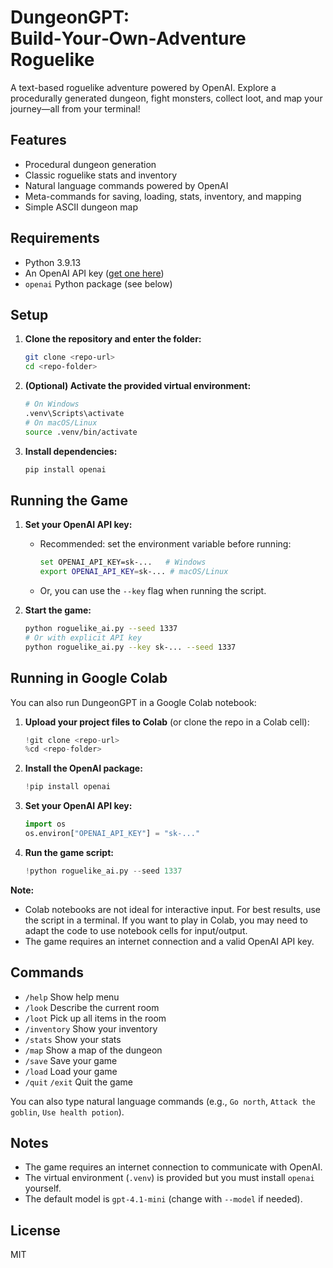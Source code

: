 # DungeonGPT: Build‑Your‑Own‑Adventure Roguelike

A text-based roguelike adventure powered by OpenAI. Explore a procedurally generated dungeon, fight monsters, collect loot, and map your journey—all from your terminal!

## Features
- Procedural dungeon generation
- Classic roguelike stats and inventory
- Natural language commands powered by OpenAI
- Meta-commands for saving, loading, stats, inventory, and mapping
- Simple ASCII dungeon map

## Requirements
- Python 3.9.13
- An OpenAI API key ([get one here](https://platform.openai.com/account/api-keys))
- `openai` Python package (see below)

## Setup
1. **Clone the repository and enter the folder:**
   ```sh
   git clone <repo-url>
   cd <repo-folder>
   ```
2. **(Optional) Activate the provided virtual environment:**
   ```sh
   # On Windows
   .venv\Scripts\activate
   # On macOS/Linux
   source .venv/bin/activate
   ```
3. **Install dependencies:**
   ```sh
   pip install openai
   ```

## Running the Game
1. **Set your OpenAI API key:**
   - Recommended: set the environment variable before running:
     ```sh
     set OPENAI_API_KEY=sk-...   # Windows
     export OPENAI_API_KEY=sk-... # macOS/Linux
     ```
   - Or, you can use the `--key` flag when running the script.

2. **Start the game:**
   ```sh
   python roguelike_ai.py --seed 1337
   # Or with explicit API key
   python roguelike_ai.py --key sk-... --seed 1337
   ```

## Running in Google Colab

You can also run DungeonGPT in a Google Colab notebook:

1. **Upload your project files to Colab** (or clone the repo in a Colab cell):
   ```python
   !git clone <repo-url>
   %cd <repo-folder>
   ```
2. **Install the OpenAI package:**
   ```python
   !pip install openai
   ```
3. **Set your OpenAI API key:**
   ```python
   import os
   os.environ["OPENAI_API_KEY"] = "sk-..."
   ```
4. **Run the game script:**
   ```python
   !python roguelike_ai.py --seed 1337
   ```

**Note:**
- Colab notebooks are not ideal for interactive input. For best results, use the script in a terminal. If you want to play in Colab, you may need to adapt the code to use notebook cells for input/output.
- The game requires an internet connection and a valid OpenAI API key.

## Commands
- `/help`         Show help menu
- `/look`         Describe the current room
- `/loot`         Pick up all items in the room
- `/inventory`    Show your inventory
- `/stats`        Show your stats
- `/map`          Show a map of the dungeon
- `/save`         Save your game
- `/load`         Load your game
- `/quit` `/exit` Quit the game

You can also type natural language commands (e.g., `Go north`, `Attack the goblin`, `Use health potion`).

## Notes
- The game requires an internet connection to communicate with OpenAI.
- The virtual environment (`.venv`) is provided but you must install `openai` yourself.
- The default model is `gpt-4.1-mini` (change with `--model` if needed).

## License
MIT
